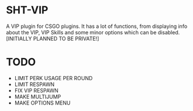 # SHT-VIP
A VIP plugin for CSGO plugins. It has a lot of functions, from displaying info about the VIP, VIP Skills and some minor options which can be disabled. [INITIALLY PLANNED TO BE PRIVATE!]

# TODO
- LIMIT PERK USAGE PER ROUND
- LIMIT RESPAWN
- FIX VIP RESPAWN
- MAKE MULTIJUMP
- MAKE OPTIONS MENU
